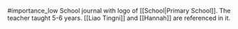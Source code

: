 #importance_low
School journal with logo of [[School|Primary School]]. The teacher taught 5-6 years. [[Liao Tingni]] and [[Hannah]] are referenced in it.